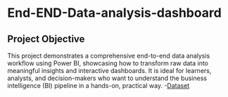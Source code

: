 # End-END-Data-analysis-dashboard
## Project Objective
This project demonstrates a comprehensive end-to-end data analysis workflow using Power BI, showcasing how to transform raw data into meaningful insights and interactive dashboards. It is ideal for learners, analysts, and decision-makers who want to understand the business intelligence (BI) pipeline in a hands-on, practical way. 
-<a href="https://github.com/Chetan0-7/End-END-Data-analysis-dashboard/edit/main/README.md">Dataset</a>
